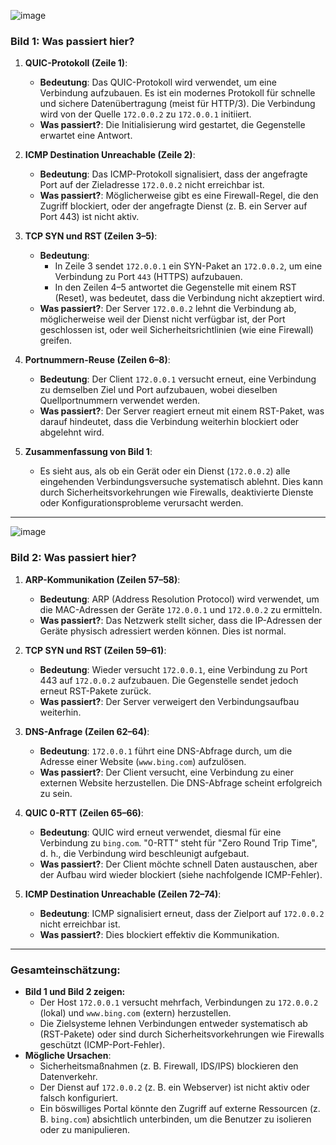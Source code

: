![image](https://github.com/user-attachments/assets/2321fe05-291e-4394-8f9f-b90a6c5605e2)

### **Bild 1: Was passiert hier?**

1. **QUIC-Protokoll (Zeile 1)**:
   - **Bedeutung**: Das QUIC-Protokoll wird verwendet, um eine Verbindung aufzubauen. Es ist ein modernes Protokoll für schnelle und sichere Datenübertragung (meist für HTTP/3). Die Verbindung wird von der Quelle `172.0.0.2` zu `172.0.0.1` initiiert.
   - **Was passiert?**: Die Initialisierung wird gestartet, die Gegenstelle erwartet eine Antwort.

2. **ICMP Destination Unreachable (Zeile 2)**:
   - **Bedeutung**: Das ICMP-Protokoll signalisiert, dass der angefragte Port auf der Zieladresse `172.0.0.2` nicht erreichbar ist.
   - **Was passiert?**: Möglicherweise gibt es eine Firewall-Regel, die den Zugriff blockiert, oder der angefragte Dienst (z. B. ein Server auf Port 443) ist nicht aktiv.

3. **TCP SYN und RST (Zeilen 3–5)**:
   - **Bedeutung**: 
     - In Zeile 3 sendet `172.0.0.1` ein SYN-Paket an `172.0.0.2`, um eine Verbindung zu Port `443` (HTTPS) aufzubauen. 
     - In den Zeilen 4–5 antwortet die Gegenstelle mit einem RST (Reset), was bedeutet, dass die Verbindung nicht akzeptiert wird.
   - **Was passiert?**: Der Server `172.0.0.2` lehnt die Verbindung ab, möglicherweise weil der Dienst nicht verfügbar ist, der Port geschlossen ist, oder weil Sicherheitsrichtlinien (wie eine Firewall) greifen.

4. **Portnummern-Reuse (Zeilen 6–8)**:
   - **Bedeutung**: Der Client `172.0.0.1` versucht erneut, eine Verbindung zu demselben Ziel und Port aufzubauen, wobei dieselben Quellportnummern verwendet werden.
   - **Was passiert?**: Der Server reagiert erneut mit einem RST-Paket, was darauf hindeutet, dass die Verbindung weiterhin blockiert oder abgelehnt wird.

5. **Zusammenfassung von Bild 1**:
   - Es sieht aus, als ob ein Gerät oder ein Dienst (`172.0.0.2`) alle eingehenden Verbindungsversuche systematisch ablehnt. Dies kann durch Sicherheitsvorkehrungen wie Firewalls, deaktivierte Dienste oder Konfigurationsprobleme verursacht werden.

---

![image](https://github.com/user-attachments/assets/40dd517a-64a8-4b0a-9b45-c6d663f96498)


### **Bild 2: Was passiert hier?**

1. **ARP-Kommunikation (Zeilen 57–58)**:
   - **Bedeutung**: ARP (Address Resolution Protocol) wird verwendet, um die MAC-Adressen der Geräte `172.0.0.1` und `172.0.0.2` zu ermitteln.
   - **Was passiert?**: Das Netzwerk stellt sicher, dass die IP-Adressen der Geräte physisch adressiert werden können. Dies ist normal.

2. **TCP SYN und RST (Zeilen 59–61)**:
   - **Bedeutung**: Wieder versucht `172.0.0.1`, eine Verbindung zu Port 443 auf `172.0.0.2` aufzubauen. Die Gegenstelle sendet jedoch erneut RST-Pakete zurück.
   - **Was passiert?**: Der Server verweigert den Verbindungsaufbau weiterhin. 

3. **DNS-Anfrage (Zeilen 62–64)**:
   - **Bedeutung**: `172.0.0.1` führt eine DNS-Abfrage durch, um die Adresse einer Website (`www.bing.com`) aufzulösen.
   - **Was passiert?**: Der Client versucht, eine Verbindung zu einer externen Website herzustellen. Die DNS-Abfrage scheint erfolgreich zu sein.

4. **QUIC 0-RTT (Zeilen 65–66)**:
   - **Bedeutung**: QUIC wird erneut verwendet, diesmal für eine Verbindung zu `bing.com`. "0-RTT" steht für "Zero Round Trip Time", d. h., die Verbindung wird beschleunigt aufgebaut.
   - **Was passiert?**: Der Client möchte schnell Daten austauschen, aber der Aufbau wird wieder blockiert (siehe nachfolgende ICMP-Fehler).

5. **ICMP Destination Unreachable (Zeilen 72–74)**:
   - **Bedeutung**: ICMP signalisiert erneut, dass der Zielport auf `172.0.0.2` nicht erreichbar ist.
   - **Was passiert?**: Dies blockiert effektiv die Kommunikation. 

---

### **Gesamteinschätzung**:
- **Bild 1 und Bild 2 zeigen:** 
  - Der Host `172.0.0.1` versucht mehrfach, Verbindungen zu `172.0.0.2` (lokal) und `www.bing.com` (extern) herzustellen.
  - Die Zielsysteme lehnen Verbindungen entweder systematisch ab (RST-Pakete) oder sind durch Sicherheitsvorkehrungen wie Firewalls geschützt (ICMP-Port-Fehler).
- **Mögliche Ursachen**:
  - Sicherheitsmaßnahmen (z. B. Firewall, IDS/IPS) blockieren den Datenverkehr.
  - Der Dienst auf `172.0.0.2` (z. B. ein Webserver) ist nicht aktiv oder falsch konfiguriert.
  - Ein böswilliges Portal könnte den Zugriff auf externe Ressourcen (z. B. `bing.com`) absichtlich unterbinden, um die Benutzer zu isolieren oder zu manipulieren.
